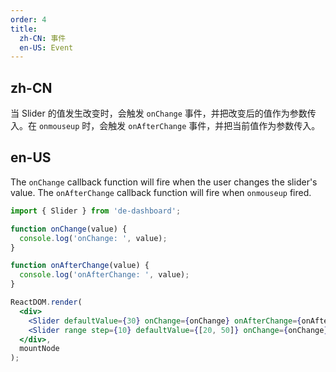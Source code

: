 ```yaml
---
order: 4
title:
  zh-CN: 事件
  en-US: Event
---
```


## zh-CN

当 Slider 的值发生改变时，会触发 `onChange` 事件，并把改变后的值作为参数传入。在 `onmouseup` 时，会触发 `onAfterChange` 事件，并把当前值作为参数传入。

## en-US

The `onChange` callback function will fire when the user changes the slider's value.
The `onAfterChange` callback function will fire when `onmouseup` fired.

````jsx
import { Slider } from 'de-dashboard';

function onChange(value) {
  console.log('onChange: ', value);
}

function onAfterChange(value) {
  console.log('onAfterChange: ', value);
}

ReactDOM.render(
  <div>
    <Slider defaultValue={30} onChange={onChange} onAfterChange={onAfterChange} />
    <Slider range step={10} defaultValue={[20, 50]} onChange={onChange} onAfterChange={onAfterChange} />
  </div>,
  mountNode
);
````
